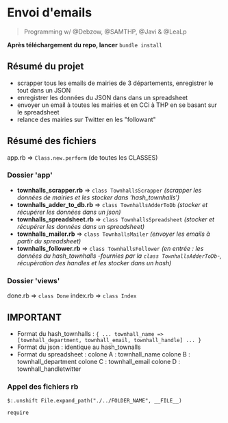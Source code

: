 # Envoi d'emails 

> Programming w/ @Debzow, @SAMTHP, @Javi & @LeaLp

**Après téléchargement du repo, lancer** ```bundle install```


## Résumé du projet
- scrapper tous les emails de mairies de 3 départements, enregistrer le tout dans un JSON 
- enregistrer les données du JSON dans dans un spreadsheet
- envoyer un email à toutes les mairies et en CCi à THP en se basant sur le spreadsheet
- relance des mairies sur Twitter en les "followant"

## Résumé des fichiers
app.rb => ```Class.new.perform``` (de toutes les CLASSES)

### Dossier 'app'
- **townhalls_scrapper.rb** => ```class TownhallsScrapper``` *(scrapper les données de mairies et les stocker dans 'hash_townhalls')* 
- **townhalls_adder_to_db.rb** => ```class TownhallsAdderToDb``` *(stocker et récupérer les données dans un json)*
- **townhalls_spreadsheet.rb** => ```class TownhallsSpreadsheet``` *(stocker et récupérer les données dans un spreadsheet)*
- **townhalls_mailer.rb** => ```class TownhallsMailer``` *(envoyer les emails à partir du spreadsheet)*
- **townhalls_follower.rb** => ```class TownhallsFollower``` *(en entrée : les données du hash_townhalls -fournies par la ```class TownhallsAdderToDb```-, récupèration des handles et les stocker dans un hash)*

### Dossier 'views'
done.rb => ```class Done```
index.rb => ```class Index```


## IMPORTANT

- Format du hash_townhalls :
```{ ... townhall_name => [townhall_department, townhall_email, townhall_handle] ... }```
- Format du json :
identique au hash_townalls
- Format du spreadsheet :
colone A : townhall_name
colone B : townhall_department
colone C : townhall_email
colone D : townhall_handletwitter



### Appel des fichiers rb
```$:.unshift File.expand_path("./../FOLDER_NAME", __FILE__)```

```require```

